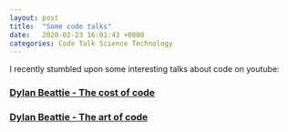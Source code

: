 ```yaml
---
layout: post
title:  "Some code talks"
date:   2020-02-23 16:01:43 +0800
categories: Code Talk Science Technology
---
```

I recently stumbled upon some interesting talks about code on youtube:

### [Dylan Beattie - The cost of code](https://www.youtube.com/watch?v=001SxQCEuv8)

### [Dylan Beattie - The art of code](https://www.youtube.com/watch?v=gdSlcxxYAA8)
